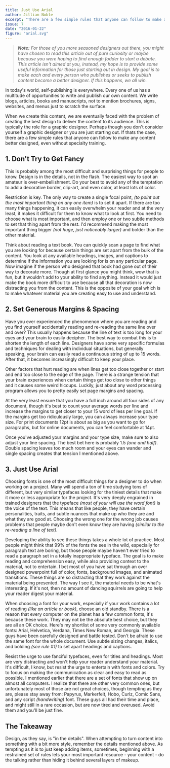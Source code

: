 ```yaml
---
title: Just Use Arial
author: Jillian Noble
excerpt: "There are a few simple rules that anyone can follow to make any content better designed, even without specialty training."
issue: 7
date: "2016-01-22"
figure: "arial.svg"
---
```


>    _**Note:** For those of you more seasoned designers out there, you might have chosen to read this article out of pure curiosity or maybe because you were hoping to find enough fodder to start a debate. This article isn't aimed at you, instead, my hope is to provide some useful information for those just starting out in design. My goal is to make each and every person who publishes or seeks to publish content become a better designer. If this happens, we all win._

In today's world, self-publishing is everywhere. Every one of us has a multitude of opportunities to write and publish our own content. We write blogs, articles, books and manuscripts, not to mention brochures, signs, websites, and menus just to scratch the surface.

When we create this content, we are eventually faced with the problem of creating the best design to deliver the content to its audience. This is typically the role for a graphic designer. Perhaps though you don't consider yourself a graphic designer or you are just starting out. If thats the case, there are a few simple rules that anyone can follow to make any content better designed, even without specialty training.

## 1. Don't Try to Get Fancy

This is probably among the most difficult and surprising things for people to know. Design is in the details, not in the flash. The easiest way to spot an amateur is over-embellishment. Do your best to avoid any of the temptation to add a decorative border, clip-art, and even color, at least lots of color.

Restriction is key. The only way to create a single focal point, _(to point out the most important thing on any one item)_ is to set it apart. If there are too many things happening, it can easily overwhelm your reader and at the very least, it makes it difficult for them to know what to look at first. You need to choose what is most important, and then employ one or two subtle methods to set that thing apart from the rest. I'd recommend making the most important thing bigger _(not huge, just noticeably larger)_ and bolder than the other material.

Think about reading a text book. You can quickly scan a page to find what you are looking for because certain things are set apart from the bulk of the content. You look at any available headings, images, and captions to determine if the information you are looking for is on any particular page. Now imagine if the person who designed that book had gone out of their way to decorate more. Though at first glance you might think, wow that is fun, but it wouldn't add to your ability to find anything. Instead it would just make the book more difficult to use because all that decoration is now distracting you from the content. This is the opposite of your goal which is to make whatever material you are creating easy to use and understand.

## 2. Set Generous Margins & Spacing

Have you ever experienced the phenomenon where you are reading and you find yourself accidentally reading and re-reading the same line over and over? This usually happens because the line of text is too long for your eyes and your brain to easily decipher. The best way to combat this is to shorten the length of each line. Designers have some very specific formulas and techniques for dealing with individual situations, but generally speaking, your brain can easily read a continuous string of up to 15 words. After that, it becomes increasingly difficult to keep your place.

Other factors that hurt reading are when lines get too close together or start and end too close to the edge of the page. There is a strange tension that your brain experiences when certain things get too close to other things and it causes some weird hiccups. Luckily, just about any word processing program allows you to pretty easily set page margins and spacing. 

At the very least ensure that you have a full inch around all four sides of any document, though it's best to count your average words per line and increase the margins to get closer to your 15 word of less per line goal. If the margins get too ridiculously large, you can always increase your type size. For print documents 12pt is about as big as you want to go for paragraphs, but for online documents, you can  feel comfortable at 14pt. 

Once you've adjusted your margins and your type size, make sure to also adjust your line spacing. The best bet here is probably 1.5 _(one and half)_. Double spacing leaves too much room and your eyes can wander and single spacing creates that tension I mentioned above.

## 3. Just Use Arial

Choosing fonts is one of the most difficult things for a designer to do when working on a project. Many will spend a ton of time studying tons of different, but very similar typefaces looking for the tiniest details that make it more or less appropriate for the project. It's very deeply engrained in trained designers that the typeface _(most of your will use the word font)_ is the voice of the text. This means that like people, they have certain personalities, traits, and subtle nuances that make up who they are and what they are good at. Choosing the wrong one for the wrong job causes problems that people maybe don't even know they are having _(similar to the re-reading a line of text)_.

Developing the ability to see these things takes a whole lot of practice. Most people might think that 99% of the fonts the see in the wild, especially for paragraph text are boring, but those people maybe haven't ever tried to read a paragraph set in a totally inappropriate typeface. The goal is to make reading and comprehension easy, while also providing context to the material, not to entertain. I bet most of you have sat through an over designed powerpoint full of color, fonts, background images, and animated transitions. These things are so distracting that they work against the material being presented. The way I see it, the material needs to be what's interesting. If it's not, then no amount of dancing squirrels are going to help your reader digest your material.

When choosing a font for your work, especially if your work contains a lot of reading _(like an article or book)_, choose an old standby. There is a reason that every computer on the planet has a few common fonts, it's because these work. They may not be the absolute best choice, but they are all an OK choice. Here's my shortlist of some very commonly available fonts: Arial, Helvetica, Verdana, Times New Roman, and Georgia. These guys have been carefully designed and battle tested. Don't be afraid to use the same font for the whole document. Use subtle sizing changes, italics, and bolding _(see rule #1)_ to set apart headings and captions. 

Resist the urge to use fanciful typefaces, even for titles and headings. Most are very distracting and won't help your reader understand your material. It's difficult, I know, but resist the urge to entertain with fonts and colors. Try to focus on making the communication as clear and easy to read as possible. I mentioned earlier that there are a set of fonts that show up on almost all computers. I realize that there are other very common ones, but unfortunately most of those are not great choices, though tempting as they are, please stay away from: Papyrus, Markerfelt, Hobo, Curlz, Comic Sans, and any script _(handwriting)_ font. These guys all had their time and place, and might still in a rare occasion, but are now tired and overused. Avoid them and you'll be just fine.

## The Takeaway

Design, as they say, is "in the details". When attempting to turn content into something with a bit more style, remember the details mentioned above. As tempting as it is to just keep adding items, sometimes, beginning with a restrained set of rules lets your most important resource - your content - do the talking rather than hiding it behind several layers of makeup.
